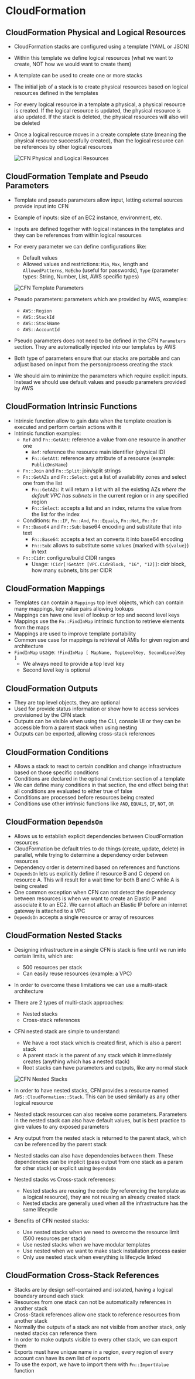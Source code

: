 # CloudFormation

## CloudFormation Physical and Logical Resources

- CloudFormation stacks are configured using a template (YAML or JSON)
- Within this template we define logical resources (what we want to create, NOT how we would want to create them)
- A template can be used to create one or more stacks
- The initial job of a stack is to create physical resources based on logical resources defined in the templates
- For every logical resource in a template a physical, a physical resource is created. If the logical resource is updated, the physical resource is also updated. If the stack is deleted, the physical resources will also will be deleted
- Once a logical resource moves in a create complete state (meaning the physical resource successfully created), than the logical resource can be references by other logical resources

    ![CFN Physical and Logical Resources](images/CloudFormationLogicalAndPhysicalResources.png)

## CloudFormation Template and Pseudo Parameters

- Template and pseudo parameters allow input, letting external sources provide input into CFN
- Example of inputs: size of an EC2 instance, environment, etc.
- Inputs are defined together with logical instances in the templates and they can be references from within logical resources
- For every parameter we can define configurations like:
    - Default values
    - Allowed values and restrictions: `Min`, `Max`, length and `AllowedPatterns`, `NoEcho` (useful for passwords), `Type` (parameter types: String, Number, List, AWS specific types)

    ![CFN Template Parameters](images/CloudFormationTemplateParameters.png)

- Pseudo parameters: parameters which are provided by AWS, examples:
    - `AWS::Region`
    - `AWS::StackId`
    - `AWS::StackName`
    - `AWS::AccountId`
- Pseudo parameters does not need to be defined in the CFN `Parameters` section. They are automatically injected into our templates by AWS
- Both type of parameters ensure that our stacks are portable and can adjust based on input from the person/process creating the stack
- We should aim to minimize the parameters which require explicit inputs. Instead we should use default values and pseudo parameters provided by AWS

## CloudFormation Intrinsic Functions

- Intrinsic function allow to gain data when the template creation is executed and perform certain actions with it
- Intrinsic function examples:
    - `Ref` and `Fn::GetAtt`: reference a value from one resource in another one
        - `Ref`: reference the resource main identifier (physical ID)
        - `Fn::GetAtt`: reference any attribute of a resource (example: `PublicDnsName`)
    - `Fn::Join` and `Fn::Split`: join/split strings
    - `Fn::GetAZs` and `Fn::Select`: get a list of availability zones and select one from the list
        - `Fn::GetAZs`: it will return a list with all the existing AZs *where the default VPC has subnets* in the current region or in any specified region
        - `Fn::Select`: accepts a list and an index, returns the value from the list for the index
    - Conditions: `Fn::IF`, `Fn::And`, `Fn::Equals`, `Fn::Not`, `Fn::Or`
    - `Fn::Base64` and `Fn::Sub`: base64 encoding and substitute that into text
        - `Fn::Base64`: accepts a text an converts it into base64 encoding
        - `Fn::Sub`: allows to substitute some values (marked with `${value}`) in text 
    - `Fn::Cidr`: configure/build CIDR ranges
        - Usage: `!Cidr[!GetAtt [VPC.CidrBlock, "16", "12]]`: cidr block, how many subnets, bits per CIDR

## CloudFormation Mappings

- Templates can contain a `Mappings` top level objects, which can contain many mappings, key value pairs allowing lookups
- Mappings can have one level of lookup or top and second level keys
- Mappings use the `Fn::FindInMap` intrinsic function to retrieve elements from the maps
- Mappings are used to improve template portability
- Common use case for mappings is retrieval of AMIs for given region and architecture
- `FindInMap` usage: `!FindInMap [ MapName, TopLevelKey, SecondLevelKey ]`
    - We always need to provide a top level key
    - Second level key is optional

## CloudFormation Outputs

- They are top level objects, they are optional
- Used for provide status information or show how to access services provisioned by the CFN stack
- Outputs can be visible when using the CLI, console UI or they can be accessible from a parent stack when using nesting
- Outputs can be exported, allowing cross-stack references

## CloudFormation Conditions

- Allows a stack to react to certain condition and change infrastructure based on those specific conditions
- Conditions are declared in the optional `Condition` section of a template
- We can define many conditions in that section, the end effect being that all conditions are evaluated to either true of false
- Conditions are processed before resources being created
- Conditions use other intrinsic functions like `AND`, `EQUALS`, `IF`, `NOT`, `OR`

## CloudFormation `DependsOn`

- Allows us to establish explicit dependencies between CloudFormation resources
- CloudFormation be default tries to do things (create, update, delete) in parallel, while trying to determine a dependency order between resources
- Dependency order is determined based on references and functions
- `DependsOn` lets us explicitly define if resource B and C depend on resource A. This will result for a wait time for both B and C while A is being created
- One common exception when CFN can not detect the dependency between resources is when we want to create an Elastic IP and associate it to an EC2. We cannot attach an Elastic IP before an internet gateway is attached to a VPC
- `DependsOn` accepts a single resource or array of resources

## CloudFormation Nested Stacks

- Designing infrastructure in a single CFN is stack is fine until we run into certain limits, which are:
    - 500 resources per stack
    - Can easily reuse resources (example: a VPC)
- In order to overcome these limitations we can use a multi-stack architecture
- There are 2 types of multi-stack approaches:
    - Nested stacks
    - Cross-stack references
- CFN nested stack are simple to understand:
    - We have a root stack which is created first, which is also a parent stack
    - A parent stack is the parent of any stack which it immediately creates (anything which has a nested stack)
    - Root stacks can have parameters and outputs, like any normal stack

    ![CFN Nested Stacks](images/CloudFormation-NestedStacks.png)

- In order to have nested stacks, CFN provides a resource named `AWS::CloudFormation::Stack`. This can be used similarly as any other logical resource
- Nested stack resources can also receive some parameters. Parameters in the nested stack can also have default values, but is best practice to give values to any exposed parameters
- Any output from the nested stack is returned to the parent stack, which can be referenced by the parent stack
- Nested stacks can also have dependencies between them. These dependencies can be implicit (pass output from one stack as a param for other stack) or explicit using `DependsOn`
- Nested stacks vs Cross-stack references:
    - Nested stacks are reusing the code (by referencing the template as a logical resource), they are not reusing an already created stack
    - Nested stacks are generally used when all the infrastructure has the same lifecycle
- Benefits of CFN nested stacks:
    - Use nested stacks when we need to overcome the resource limit (500 resources per stack)
    - Use nested stacks when we have modular templates
    - Use nested when we want to make stack installation process easier
    - Only use nested stack when everything is lifecycle linked

## CloudFormation Cross-Stack References

- Stacks are by design self-contained and isolated, having a logical boundary around each stack
- Resources from one stack can not be automatically references in another stack
- Cross-Stack references allow one stack to reference resources from another stack
- Normally the outputs of a stack are not visible from another stack, only nested stacks can reference them
- In order to make outputs visible to every other stack, we can export them
- Exports must have unique name in a region, every region of every account can have its own list of exports
- To use the export, we have to import them with `Fn::ImportValue` function